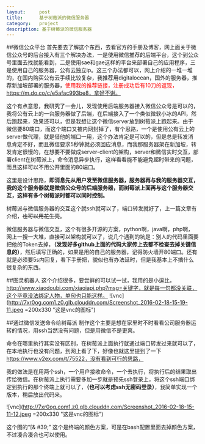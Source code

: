 ```yaml
---
layout:     post
title:      基于树莓派的微信服务器
category:   project
description: 基于树莓派的微信服务器
---
```

##微信公众平台
首先要去了解这个东西，去看官方的手册及博客，网上面关于微信公众号的后台接入有三个解决办法，一是使用微信推荐的后端平台，这个到公众号里面去找就能看到，二是使用sae和gae这样的平台来部署自己的应用程序，三是使用自己的服务器，公有云独立ip。这三个办法都可以，网上介绍的一堆一堆的，在国内购买公有云手续比较复杂，我推荐用digitalocean，国外的服务器，推荐新加坡部署的服务器，<font color="#FF0000" >使用我的推荐链接，注册成功后有10刀的返现，https://m.do.co/c/e5afac993be8，拿好不谢。</font>

这个有点意思，我研究了一会儿，发现使用后端服务器接入微信公众号是可以的，我将公有云上的一台服务器做了后端，在后端接入了一个类似微软小冰的API，然后跑起来，效果还可以，但是我想让这个微信server放到树莓派上跑起来。由于微信要80端口，而这个端口又被内网封掉了，有个思路，一个是使用公有云上的server做代理，就是借他的端口一用，这个办法肯定是可以的，但是总是转发消息肯定不好，而且微信要求5秒钟就必须回应消息，而我那服务器架在新加坡，转发肯定很慢的，在想要不要做成server-client的架构，server和微信实时交互，部署client在树莓派上，命令消息异步执行，这样看看能不能避免超时带来的问题，而且这样可以不用公开里面的80端口。

这里是设计思路，__即消息先从用户发至微信服务器，服务器再与我的服务器交互，我的这个服务器就是微信公众号的后端服务器，而树莓派上面再与这个服务器交互，这样有多个树莓派时都可以同时控制。__

树莓派与微信服务器的交互这个就ssh就可以了，端口转发就好了，上一篇文章有介绍，~~也可以用花生壳~~。

微信服务器与微信交互，这个有很多开源的方案，python啊，java啊，php啊，网上一搜一大堆，直接可以架构就可以了，说几个遇到的坑是：别人的代码里面要把他的Token去掉，__（发现好多github上面的代码大家传上去都不检查去掉关键信息的）__，然后填写正确的，如果是用的自己的服务器，记得防火墙开80端口。还有就是必须要5s内回复，看下手册把，貌似也有办法延时，但是我基本上不搞什么很复杂的东西。

##图灵机器人
这个介绍很多，要尝鲜的可以试一试，我用的是小逗比，http://www.xiaodoubi.com/xiaoiapi.php?msg=关键字，就是每一句都没关联，这个毕竟没法绑定人物，单句也只能这样。
![vnc](http://7xr0og.com1.z0.glb.clouddn.com/Screenshot_2016-02-18-15-19-11.jpeg =200x330 "这是vnc的图标")

##通过微信发送命令给树莓派
制作这个主要是想在家里时不时看看公司服务器运转的情况，用ssh当然没有问题，但是用微信不是更爽。

命令在哪里执行其实没有区别，在树莓派上面执行就通过端口转发过来就可以了，在本地执行也没有问题，到网上看了下，好像也就这里提到了一下 https://www.v2ex.com/t/75522，没有看到可行的思路，

我的做法是在用两个ssh，一个用户接收命令，一个去执行，将执行后的结果取出传给微信。在树莓派上执行需要多加一步就是预先ssh登录上，将这个ssh端口绑定到执行的那个终端上就可以了，__（也可以考虑ssh无密码登录）__，我简单实现一个版本，稍后放出代码来。

![vnc](http://7xr0og.com1.z0.glb.clouddn.com/Screenshot_2016-02-18-15-11-12.jpeg =200x330 "这是vnc的图标")

这个图的“[& #39;” 这个是终端的颜色方案，可是在bash配置里面去掉颜色方案，不过凑合凑合也可以使用。